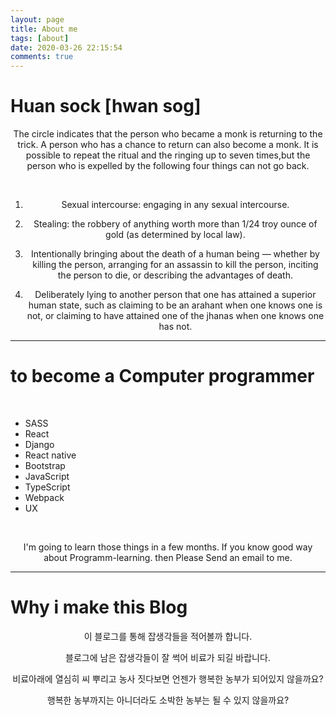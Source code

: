```yaml
---
layout: page
title: About me
tags: [about]
date: 2020-03-26 22:15:54
comments: true
---
```

 <style>
      p{
        text-align: center;
      }
</style>

<p>  

# Huan sock [hwan sog]

 The circle indicates that the person who became a monk is returning to the trick. A person who has a chance to return can also become a monk. It is possible to repeat the ritual and the ringing up to seven times,but the person who is expelled by the following four things can not go back. 

<br>

1. Sexual intercourse: engaging in any sexual intercourse.

2. Stealing: the robbery of anything worth more than 1/24 troy ounce of gold (as determined by local law).

3. Intentionally bringing about the death of a human being — whether by killing the person, arranging for an assassin to kill the person, inciting the person to die, or describing the advantages of death.

4. Deliberately lying to another person that one has attained a superior human state, such as claiming to be an arahant when one knows one is not, or claiming to have attained one of the jhanas when one knows one has not.

--- 

# to become a Computer programmer

<br>

- SASS 
- React
- Django
- React native
- Bootstrap
- JavaScript
- TypeScript
- Webpack
- UX

<br>

I'm going to learn those things in a few months. If you know good way about Programm-learning. then Please Send an email to me.

---
#  Why i make this Blog

이 블로그를 통해 잡생각들을 적어볼까 합니다.  

블로그에 남은 잡생각들이 잘 썩어 비료가 되길 바랍니다.  

비료아래에 열심히 씨 뿌리고 농사 짓다보면 언젠가 행복한 농부가 되어있지 않을까요?  

행복한 농부까지는 아니더라도 소박한 농부는 될 수 있지 않을까요?   

</p>
